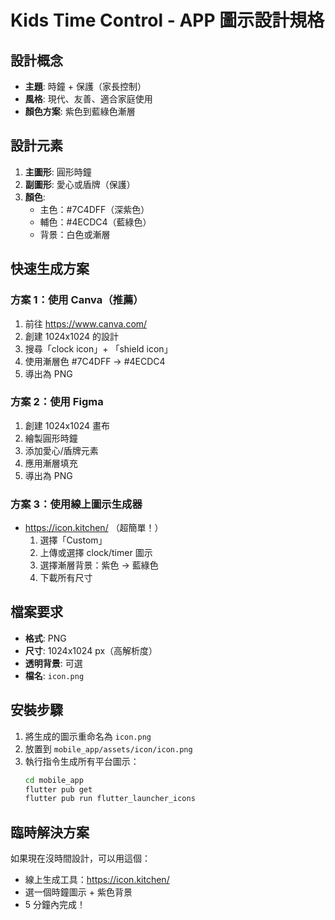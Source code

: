 # Kids Time Control - APP 圖示設計規格

## 設計概念
- **主題**: 時鐘 + 保護（家長控制）
- **風格**: 現代、友善、適合家庭使用
- **顏色方案**: 紫色到藍綠色漸層

## 設計元素
1. **主圖形**: 圓形時鐘
2. **副圖形**: 愛心或盾牌（保護）
3. **顏色**:
   - 主色：#7C4DFF（深紫色）
   - 輔色：#4ECDC4（藍綠色）
   - 背景：白色或漸層

## 快速生成方案

### 方案 1：使用 Canva（推薦）
1. 前往 https://www.canva.com/
2. 創建 1024x1024 的設計
3. 搜尋「clock icon」+ 「shield icon」
4. 使用漸層色 #7C4DFF → #4ECDC4
5. 導出為 PNG

### 方案 2：使用 Figma
1. 創建 1024x1024 畫布
2. 繪製圓形時鐘
3. 添加愛心/盾牌元素
4. 應用漸層填充
5. 導出為 PNG

### 方案 3：使用線上圖示生成器
- https://icon.kitchen/ （超簡單！）
  1. 選擇「Custom」
  2. 上傳或選擇 clock/timer 圖示
  3. 選擇漸層背景：紫色 → 藍綠色
  4. 下載所有尺寸

## 檔案要求
- **格式**: PNG
- **尺寸**: 1024x1024 px（高解析度）
- **透明背景**: 可選
- **檔名**: `icon.png`

## 安裝步驟
1. 將生成的圖示重命名為 `icon.png`
2. 放置到 `mobile_app/assets/icon/icon.png`
3. 執行指令生成所有平台圖示：
   ```bash
   cd mobile_app
   flutter pub get
   flutter pub run flutter_launcher_icons
   ```

## 臨時解決方案
如果現在沒時間設計，可以用這個：
- 線上生成工具：https://icon.kitchen/
- 選一個時鐘圖示 + 紫色背景
- 5 分鐘內完成！
